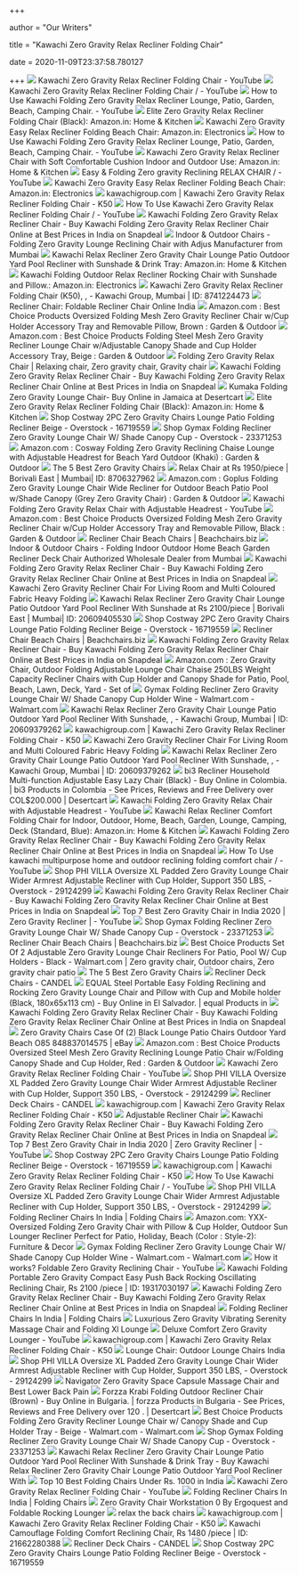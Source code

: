 +++
        
author = "Our Writers"
        
title = "Kawachi Zero Gravity Relax Recliner Folding Chair"
        
date = 2020-11-09T23:37:58.780127
        
+++
[ ![](https://i.ytimg.com/vi/sarmTnc_2uA/maxresdefault.jpg)](https://i.ytimg.com/vi/sarmTnc_2uA/maxresdefault.jpg) Kawachi Zero Gravity Relax Recliner Folding Chair - YouTube
[ ![](https://i.ytimg.com/vi/psl4u_x6KQI/hqdefault.jpg)](https://i.ytimg.com/vi/psl4u_x6KQI/hqdefault.jpg) Kawachi Zero Gravity Relax Recliner Folding Chair /      - YouTube
[ ![](https://i.ytimg.com/vi/ixd34S38iBM/maxresdefault.jpg)](https://i.ytimg.com/vi/ixd34S38iBM/maxresdefault.jpg) How to Use Kawachi Folding Zero Gravity Relax Recliner Lounge, Patio,  Garden, Beach, Camping Chair. - YouTube
[ ![](https://images-na.ssl-images-amazon.com/images/I/71iocGqKJOL._SL1500_.jpg)](https://images-na.ssl-images-amazon.com/images/I/71iocGqKJOL._SL1500_.jpg) Elite Zero Gravity Relax Recliner Folding Chair (Black): Amazon.in: Home &  Kitchen
[ ![](https://images-na.ssl-images-amazon.com/images/I/61Hmo3kFp7L._SX425_.jpg)](https://images-na.ssl-images-amazon.com/images/I/61Hmo3kFp7L._SX425_.jpg) Kawachi Zero Gravity Easy Relax Recliner Folding Beach Chair: Amazon.in:  Electronics
[ ![](https://i.ytimg.com/vi/ixd34S38iBM/hqdefault.jpg)](https://i.ytimg.com/vi/ixd34S38iBM/hqdefault.jpg) How to Use Kawachi Folding Zero Gravity Relax Recliner Lounge, Patio,  Garden, Beach, Camping Chair. - YouTube
[ ![](https://images-na.ssl-images-amazon.com/images/I/71Et8K7DWXL._SX425_.jpg)](https://images-na.ssl-images-amazon.com/images/I/71Et8K7DWXL._SX425_.jpg) Kawachi Zero Gravity Relax Recliner Chair with Soft Comfortable Cushion  Indoor and Outdoor Use: Amazon.in: Home & Kitchen
[ ![](https://i.ytimg.com/vi/ne2CAq2JHCY/maxresdefault.jpg)](https://i.ytimg.com/vi/ne2CAq2JHCY/maxresdefault.jpg) Easy & Folding Zero gravity Reclining RELAX CHAIR /      - YouTube
[ ![](https://m.media-amazon.com/images/S/aplus-seller-content-images-us-east-1/A21TJRUUN4KGV/A1FO1WFEFF0NXS/e8a3b4a4-7aa5-49d2-b384-aff2264b9fc4._CR0,0,1200,1200_PT0_SX300__.jpg)](https://m.media-amazon.com/images/S/aplus-seller-content-images-us-east-1/A21TJRUUN4KGV/A1FO1WFEFF0NXS/e8a3b4a4-7aa5-49d2-b384-aff2264b9fc4._CR0,0,1200,1200_PT0_SX300__.jpg) Kawachi Zero Gravity Easy Relax Recliner Folding Beach Chair: Amazon.in:  Electronics
[ ![](https://cdn.shopify.com/s/files/1/0982/6154/products/1470968775303-P-149274_compact_2x.jpg?v=1565677625)](https://cdn.shopify.com/s/files/1/0982/6154/products/1470968775303-P-149274_compact_2x.jpg?v=1565677625) kawachigroup.com | Kawachi Zero Gravity Relax Recliner Folding Chair - K50
[ ![](https://i.ytimg.com/vi/ojCN52sC2WI/maxresdefault.jpg)](https://i.ytimg.com/vi/ojCN52sC2WI/maxresdefault.jpg) How To Use Kawachi Zero Gravity Relax Recliner Folding Chair /     - YouTube
[ ![](https://n4.sdlcdn.com/imgs/j/a/a/Kawachi-Folding-Zero-Gravity-Relax-SDL427856671-5-d9d30.jpg)](https://n4.sdlcdn.com/imgs/j/a/a/Kawachi-Folding-Zero-Gravity-Relax-SDL427856671-5-d9d30.jpg) Kawachi Folding Zero Gravity Relax Recliner Chair - Buy Kawachi Folding  Zero Gravity Relax Recliner Chair Online at Best Prices in India on Snapdeal
[ ![](https://4.imimg.com/data4/WG/EF/MY-992094/folding-zero-gravity-lounge-chair-reclining-chair-with-adjus-500x500.jpg)](https://4.imimg.com/data4/WG/EF/MY-992094/folding-zero-gravity-lounge-chair-reclining-chair-with-adjus-500x500.jpg) Indoor & Outdoor Chairs - Folding Zero Gravity Lounge Reclining Chair with  Adjus Manufacturer from Mumbai
[ ![](https://images-na.ssl-images-amazon.com/images/I/71vumBcgebL._SX569_.jpg)](https://images-na.ssl-images-amazon.com/images/I/71vumBcgebL._SX569_.jpg) Kawachi Relax Recliner Zero Gravity Chair Lounge Patio Outdoor Yard Pool  Recliner with Sunshade & Drink Tray: Amazon.in: Home & Kitchen
[ ![](https://images-na.ssl-images-amazon.com/images/I/61QN8xCON8L._SX425_.jpg)](https://images-na.ssl-images-amazon.com/images/I/61QN8xCON8L._SX425_.jpg) Kawachi Folding Outdoor Relax Recliner Rocking Chair with Sunshade and  Pillow.: Amazon.in: Electronics
[ ![](https://3.imimg.com/data3/OC/QK/MY-992094/night-day-vision-driving-goggles-250x250.jpg)](https://3.imimg.com/data3/OC/QK/MY-992094/night-day-vision-driving-goggles-250x250.jpg) Kawachi Zero Gravity Relax Recliner Folding Chair (K50),  ,     - Kawachi Group, Mumbai | ID: 8741224473
[ ![](https://static.10kya.com/media/catalog/product/cache/1/image/1080x/b05d625d6b6a602168d46abb7a406194/r/e/reclining-relax-chair-k-3-10kya-camping-outdoor-travel-gear-1100x1100.jpg)](https://static.10kya.com/media/catalog/product/cache/1/image/1080x/b05d625d6b6a602168d46abb7a406194/r/e/reclining-relax-chair-k-3-10kya-camping-outdoor-travel-gear-1100x1100.jpg) Recliner Chair: Foldable Recliner Chair Online India
[ ![](https://images-na.ssl-images-amazon.com/images/I/91znOJH0aOL._AC_SL1500_.jpg)](https://images-na.ssl-images-amazon.com/images/I/91znOJH0aOL._AC_SL1500_.jpg) Amazon.com : Best Choice Products Oversized Folding Mesh Zero Gravity  Recliner Chair w/Cup Holder Accessory Tray and Removable Pillow, Brown :  Garden & Outdoor
[ ![](https://images-na.ssl-images-amazon.com/images/I/91oMXTSt9fL._AC_SL1500_.jpg)](https://images-na.ssl-images-amazon.com/images/I/91oMXTSt9fL._AC_SL1500_.jpg) Amazon.com : Best Choice Products Folding Steel Mesh Zero Gravity Recliner  Lounge Chair w/Adjustable Canopy Shade and Cup Holder Accessory Tray, Beige  : Garden & Outdoor
[ ![](https://i.pinimg.com/originals/ee/e3/96/eee39662c6eda31c25afcc5cc07c5c1a.jpg)](https://i.pinimg.com/originals/ee/e3/96/eee39662c6eda31c25afcc5cc07c5c1a.jpg) Folding Zero Gravity Relax Chair | Relaxing chair, Zero gravity chair, Gravity  chair
[ ![](https://n3.sdlcdn.com/imgs/j/a/a/Kawachi-Folding-Zero-Gravity-Relax-SDL427856671-1-ccf1f.jpg)](https://n3.sdlcdn.com/imgs/j/a/a/Kawachi-Folding-Zero-Gravity-Relax-SDL427856671-1-ccf1f.jpg) Kawachi Folding Zero Gravity Relax Recliner Chair - Buy Kawachi Folding  Zero Gravity Relax Recliner Chair Online at Best Prices in India on Snapdeal
[ ![](https://images-na.ssl-images-amazon.com/images/I/71mJOpHVxqL.jpg)](https://images-na.ssl-images-amazon.com/images/I/71mJOpHVxqL.jpg) Kumaka Folding Zero Gravity Lounge Chair- Buy Online in Jamaica at  Desertcart
[ ![](https://images-eu.ssl-images-amazon.com/images/I/61Hmo3kFp7L._AC_UL160_SR160,160_.jpg)](https://images-eu.ssl-images-amazon.com/images/I/61Hmo3kFp7L._AC_UL160_SR160,160_.jpg) Elite Zero Gravity Relax Recliner Folding Chair (Black): Amazon.in: Home &  Kitchen
[ ![](https://ak1.ostkcdn.com/images/products/is/images/direct/f18ef9586e4a4199292cd9ebf11552d99d35a4ec/Costway-2PC-Zero-Gravity-Chairs-Lounge-Patio-Folding-Recliner-Beige-W-Cup-Holder.jpg)](https://ak1.ostkcdn.com/images/products/is/images/direct/f18ef9586e4a4199292cd9ebf11552d99d35a4ec/Costway-2PC-Zero-Gravity-Chairs-Lounge-Patio-Folding-Recliner-Beige-W-Cup-Holder.jpg) Shop Costway 2PC Zero Gravity Chairs Lounge Patio Folding Recliner Beige -  Overstock - 16719559
[ ![](https://ak1.ostkcdn.com/images/products/is/images/direct/ca88637a693693222eb0e5520b89d4796570171e/Gymax-Folding-Recliner-Zero-Gravity-Lounge-Chair-W--Shade-Canopy-Cup-Holder-Wine.jpg)](https://ak1.ostkcdn.com/images/products/is/images/direct/ca88637a693693222eb0e5520b89d4796570171e/Gymax-Folding-Recliner-Zero-Gravity-Lounge-Chair-W--Shade-Canopy-Cup-Holder-Wine.jpg) Shop Gymax Folding Recliner Zero Gravity Lounge Chair W/ Shade Canopy Cup -  Overstock - 23371253
[ ![](https://images-na.ssl-images-amazon.com/images/I/71RKAC2qOdL._AC_SL1500_.jpg)](https://images-na.ssl-images-amazon.com/images/I/71RKAC2qOdL._AC_SL1500_.jpg) Amazon.com : Cosway Folding Zero Gravity Reclining Chaise Lounge with  Adjustable Headrest for Beach Yard Outdoor (Khaki) : Garden & Outdoor
[ ![](https://specials-images.forbesimg.com/imageserve/5e9f903ddea8300007de881b/960x0.jpg?fit=scale)](https://specials-images.forbesimg.com/imageserve/5e9f903ddea8300007de881b/960x0.jpg?fit=scale) The 5 Best Zero Gravity Chairs
[ ![](https://3.imimg.com/data3/SC/BQ/MY-992094/relax-recliner-folding-chair-500x500.jpg)](https://3.imimg.com/data3/SC/BQ/MY-992094/relax-recliner-folding-chair-500x500.jpg) Relax Chair at Rs 1950/piece | Borivali East | Mumbai| ID: 8706327962
[ ![](https://images-na.ssl-images-amazon.com/images/I/71v1a26URsL._AC_SL1200_.jpg)](https://images-na.ssl-images-amazon.com/images/I/71v1a26URsL._AC_SL1200_.jpg) Amazon.com : Goplus Folding Zero Gravity Lounge Chair Wide Recliner for  Outdoor Beach Patio Pool w/Shade Canopy (Grey Zero Gravity Chair) : Garden  & Outdoor
[ ![](https://i.ytimg.com/vi/7vvvAfQI_R0/maxresdefault.jpg)](https://i.ytimg.com/vi/7vvvAfQI_R0/maxresdefault.jpg) Kawachi Folding Zero Gravity Relax Chair with Adjustable Headrest - YouTube
[ ![](https://images-na.ssl-images-amazon.com/images/I/91i-h3X6HeL._AC_SY450_.jpg)](https://images-na.ssl-images-amazon.com/images/I/91i-h3X6HeL._AC_SY450_.jpg) Amazon.com : Best Choice Products Oversized Folding Mesh Zero Gravity  Recliner Chair w/Cup Holder Accessory Tray and Removable Pillow, Black :  Garden & Outdoor
[ ![](https://images.beachchairs.biz/l-m/outdoor-folding-reclining-beach-sun-patio-chaise-ssTdQzXM_5XVAQ-v-758745230.jpg)](https://images.beachchairs.biz/l-m/outdoor-folding-reclining-beach-sun-patio-chaise-ssTdQzXM_5XVAQ-v-758745230.jpg) Recliner Chair Beach Chairs | Beachchairs.biz
[ ![](https://5.imimg.com/data5/YH/VM/US/SELLER-204636/folding-indoor-outdoor-home-beach-garden-recliner-deck-chair-500x500.jpg)](https://5.imimg.com/data5/YH/VM/US/SELLER-204636/folding-indoor-outdoor-home-beach-garden-recliner-deck-chair-500x500.jpg) Indoor & Outdoor Chairs - Folding Indoor Outdoor Home Beach Garden Recliner  Deck Chair Authorized Wholesale Dealer from Mumbai
[ ![](https://n2.sdlcdn.com/imgs/j/a/a/Kawachi-Folding-Zero-Gravity-Relax-SDL427856671-2-c143d.jpg)](https://n2.sdlcdn.com/imgs/j/a/a/Kawachi-Folding-Zero-Gravity-Relax-SDL427856671-2-c143d.jpg) Kawachi Folding Zero Gravity Relax Recliner Chair - Buy Kawachi Folding  Zero Gravity Relax Recliner Chair Online at Best Prices in India on Snapdeal
[ ![](https://cdn.shopify.com/s/files/1/1068/7700/products/centiar_brown_dining_room_chair_room_at_mjm_furniture_512x407.jpg?v%20u003d1539550831)](https://cdn.shopify.com/s/files/1/1068/7700/products/centiar_brown_dining_room_chair_room_at_mjm_furniture_512x407.jpg?v%20u003d1539550831) Kawachi Zero Gravity Recliner Chair For Living Room and Multi Coloured  Fabric Heavy Folding
[ ![](https://5.imimg.com/data5/FJ/GL/GN/SELLER-992094/kawachi-relax-recliner-zero-gravity-chair-lounge-patio-outdoor-yard-pool-recliner-with-sunshade-250x250.jpg)](https://5.imimg.com/data5/FJ/GL/GN/SELLER-992094/kawachi-relax-recliner-zero-gravity-chair-lounge-patio-outdoor-yard-pool-recliner-with-sunshade-250x250.jpg) Kawachi Relax Recliner Zero Gravity Chair Lounge Patio Outdoor Yard Pool  Recliner With Sunshade at Rs 2100/piece | Borivali East | Mumbai| ID:  20609405530
[ ![](https://ak1.ostkcdn.com/images/products/is/images/direct/e5d07c482bec5622936f862e510eba7f85a5fc8f/Costway-2PC-Zero-Gravity-Chairs-Lounge-Patio-Folding-Recliner-Beige-W-Cup-Holder.jpg)](https://ak1.ostkcdn.com/images/products/is/images/direct/e5d07c482bec5622936f862e510eba7f85a5fc8f/Costway-2PC-Zero-Gravity-Chairs-Lounge-Patio-Folding-Recliner-Beige-W-Cup-Holder.jpg) Shop Costway 2PC Zero Gravity Chairs Lounge Patio Folding Recliner Beige -  Overstock - 16719559
[ ![](https://images.beachchairs.biz/set-of-2-zero-gravity-chairs-folding-7Qws5kUuXyE3rw.jpg)](https://images.beachchairs.biz/set-of-2-zero-gravity-chairs-folding-7Qws5kUuXyE3rw.jpg) Recliner Chair Beach Chairs | Beachchairs.biz
[ ![](https://n2.sdlcdn.com/imgs/j/a/a/Kawachi-Folding-Zero-Gravity-Relax-SDL427856671-8-998a8.jpg)](https://n2.sdlcdn.com/imgs/j/a/a/Kawachi-Folding-Zero-Gravity-Relax-SDL427856671-8-998a8.jpg) Kawachi Folding Zero Gravity Relax Recliner Chair - Buy Kawachi Folding  Zero Gravity Relax Recliner Chair Online at Best Prices in India on Snapdeal
[ ![](https://images-na.ssl-images-amazon.com/images/I/51G%2BjPeq-ZL.jpg)](https://images-na.ssl-images-amazon.com/images/I/51G%2BjPeq-ZL.jpg) Amazon.com : Zero Gravity Chair, Outdoor Folding Adjustable Lounge Chair  Chaise 250LBS Weight Capacity Recliner Chairs with Cup Holder and Canopy  Shade for Patio, Pool, Beach, Lawn, Deck, Yard - Set of
[ ![](https://i5.walmartimages.com/asr/7bb4820d-ea3a-49dc-a768-c330d5091c9d_1.f338e415ffddc9e0da7dd29d8567c0e6.jpeg)](https://i5.walmartimages.com/asr/7bb4820d-ea3a-49dc-a768-c330d5091c9d_1.f338e415ffddc9e0da7dd29d8567c0e6.jpeg) Gymax Folding Recliner Zero Gravity Lounge Chair W/ Shade Canopy Cup Holder  Wine - Walmart.com - Walmart.com
[ ![](https://5.imimg.com/data5/QA/CL/EB/SELLER-204636/kawachi-relax-recliner-zero-gravity-chair-lounge-patio-outdoor-yard-pool-recliner-with-sunshade-500x500.jpg)](https://5.imimg.com/data5/QA/CL/EB/SELLER-204636/kawachi-relax-recliner-zero-gravity-chair-lounge-patio-outdoor-yard-pool-recliner-with-sunshade-500x500.jpg) Kawachi Relax Recliner Zero Gravity Chair Lounge Patio Outdoor Yard Pool  Recliner With Sunshade,    ,     -  Kawachi Group, Mumbai | ID: 20609379262
[ ![](http://cdn.shopify.com/s/files/1/0982/6154/products/K356-1_5fa8c3ac-e5af-4c8f-a05e-91a97cb0a60c_grande.jpg?v=1565677632)](http://cdn.shopify.com/s/files/1/0982/6154/products/K356-1_5fa8c3ac-e5af-4c8f-a05e-91a97cb0a60c_grande.jpg?v=1565677632) kawachigroup.com | Kawachi Zero Gravity Relax Recliner Folding Chair - K50
[ ![](https://cdn.shopify.com/s/files/1/1294/8527/products/il_fullxfull.1607063191_51jn_1024x1024.jpg?v%20u003d1535303783)](https://cdn.shopify.com/s/files/1/1294/8527/products/il_fullxfull.1607063191_51jn_1024x1024.jpg?v%20u003d1535303783) Kawachi Zero Gravity Recliner Chair For Living Room and Multi Coloured  Fabric Heavy Folding
[ ![](https://5.imimg.com/data5/OC/KV/TB/SELLER-204636/kawachi-relax-recliner-zero-gravity-chair-lounge-patio-outdoor-yard-pool-recliner-with-sunshade-500x500.jpg)](https://5.imimg.com/data5/OC/KV/TB/SELLER-204636/kawachi-relax-recliner-zero-gravity-chair-lounge-patio-outdoor-yard-pool-recliner-with-sunshade-500x500.jpg) Kawachi Relax Recliner Zero Gravity Chair Lounge Patio Outdoor Yard Pool  Recliner With Sunshade,    ,     -  Kawachi Group, Mumbai | ID: 20609379262
[ ![](https://images-na.ssl-images-amazon.com/images/I/61b3SXNHTQL.jpg)](https://images-na.ssl-images-amazon.com/images/I/61b3SXNHTQL.jpg) bi3 Recliner Household Multi-function Adjustable Easy Lazy Chair (Black) -  Buy Online in Colombia. | bi3 Products in Colombia - See Prices, Reviews  and Free Delivery over COL$200.000 | Desertcart
[ ![](https://i.ytimg.com/vi/7vvvAfQI_R0/hqdefault.jpg)](https://i.ytimg.com/vi/7vvvAfQI_R0/hqdefault.jpg) Kawachi Folding Zero Gravity Relax Chair with Adjustable Headrest - YouTube
[ ![](https://images-na.ssl-images-amazon.com/images/I/61iimzbnt6L._SX425_.jpg)](https://images-na.ssl-images-amazon.com/images/I/61iimzbnt6L._SX425_.jpg) Kawachi Relax Recliner Comfort Folding Chair for Indoor, Outdoor, Home,  Beach, Garden, Lounge, Camping, Deck (Standard, Blue): Amazon.in: Home &  Kitchen
[ ![](https://n4.sdlcdn.com/imgs/j/a/a/Kawachi-Folding-Zero-Gravity-Relax-SDL427856671-4-995e9.jpg)](https://n4.sdlcdn.com/imgs/j/a/a/Kawachi-Folding-Zero-Gravity-Relax-SDL427856671-4-995e9.jpg) Kawachi Folding Zero Gravity Relax Recliner Chair - Buy Kawachi Folding  Zero Gravity Relax Recliner Chair Online at Best Prices in India on Snapdeal
[ ![](https://i.ytimg.com/vi/SB2ubmqF7wE/maxresdefault.jpg)](https://i.ytimg.com/vi/SB2ubmqF7wE/maxresdefault.jpg) How To Use kawachi multipurpose home and outdoor reclining folding comfort  chair /   - YouTube
[ ![](https://ak1.ostkcdn.com/images/products/is/images/direct/6488983fcf0f7698f26607c911042afb8185106c/PHI-VILLA-Oversize-XL-Padded-Zero-Gravity-Lounge-Chair-Wider-Armrest-Adjustable-Recliner-with-Cup-Holder%2C-Support-350-LBS%2C.jpg)](https://ak1.ostkcdn.com/images/products/is/images/direct/6488983fcf0f7698f26607c911042afb8185106c/PHI-VILLA-Oversize-XL-Padded-Zero-Gravity-Lounge-Chair-Wider-Armrest-Adjustable-Recliner-with-Cup-Holder%2C-Support-350-LBS%2C.jpg) Shop PHI VILLA Oversize XL Padded Zero Gravity Lounge Chair Wider Armrest  Adjustable Recliner with Cup Holder, Support 350 LBS, - Overstock - 29124299
[ ![](https://n2.sdlcdn.com/imgs/j/a/a/large/Kawachi-Folding-Zero-Gravity-Relax-SDL427856671-8-998a8.jpg)](https://n2.sdlcdn.com/imgs/j/a/a/large/Kawachi-Folding-Zero-Gravity-Relax-SDL427856671-8-998a8.jpg) Kawachi Folding Zero Gravity Relax Recliner Chair - Buy Kawachi Folding  Zero Gravity Relax Recliner Chair Online at Best Prices in India on Snapdeal
[ ![](https://i.ytimg.com/vi/Vgu-XEz2wRg/hqdefault.jpg)](https://i.ytimg.com/vi/Vgu-XEz2wRg/hqdefault.jpg) Top 7 Best Zero Gravity Chair in India 2020 | Zero Gravity Recliner |     - YouTube
[ ![](https://ak1.ostkcdn.com/images/products/is/images/direct/0c011d5b0577f13974fedb518e9bea341efb3b78/Gymax-Folding-Recliner-Zero-Gravity-Lounge-Chair-W--Shade-Canopy-Cup-Holder-Wine.jpg)](https://ak1.ostkcdn.com/images/products/is/images/direct/0c011d5b0577f13974fedb518e9bea341efb3b78/Gymax-Folding-Recliner-Zero-Gravity-Lounge-Chair-W--Shade-Canopy-Cup-Holder-Wine.jpg) Shop Gymax Folding Recliner Zero Gravity Lounge Chair W/ Shade Canopy Cup -  Overstock - 23371253
[ ![](https://images.beachchairs.biz/2-outdoor-zero-gravity-lounge-chair-beach-RCfa85HgKSoodQ.jpg)](https://images.beachchairs.biz/2-outdoor-zero-gravity-lounge-chair-beach-RCfa85HgKSoodQ.jpg) Recliner Chair Beach Chairs | Beachchairs.biz
[ ![](https://i.pinimg.com/474x/b5/27/7f/b5277f9e0f6b7ef696b14b3dc4400666.jpg)](https://i.pinimg.com/474x/b5/27/7f/b5277f9e0f6b7ef696b14b3dc4400666.jpg) Best Choice Products Set Of 2 Adjustable Zero Gravity Lounge Chair Recliners  For Patio, Pool W/ Cup Holders - Black - Walmart.com | Zero gravity chair,  Outdoor chairs, Zero gravity chair patio
[ ![](https://specials-images.forbesimg.com/imageserve/5e9f90a0dea8300007de881e/960x0.jpg?fit=scale)](https://specials-images.forbesimg.com/imageserve/5e9f90a0dea8300007de881e/960x0.jpg?fit=scale) The 5 Best Zero Gravity Chairs
[ ![](https://5.imimg.com/data5/TR/JZ/SN/SELLER-992094/kawachi-folding-indoor-outdoor-home-beach-garden-recliner-deck-chair-k534-grey-500x500.jpg)](https://5.imimg.com/data5/TR/JZ/SN/SELLER-992094/kawachi-folding-indoor-outdoor-home-beach-garden-recliner-deck-chair-k534-grey-500x500.jpg) Recliner Deck Chairs - CANDEL
[ ![](https://images-na.ssl-images-amazon.com/images/I/41%2BtRN8VbvL.jpg)](https://images-na.ssl-images-amazon.com/images/I/41%2BtRN8VbvL.jpg) EQUAL Steel Portable Easy Folding Reclining and Rocking Zero Gravity Lounge  Chair and Pillow with Cup and Mobile holder (Black, 180x65x113 cm) - Buy  Online in El Salvador. | equal Products in
[ ![](https://n2.sdlcdn.com/imgs/j/a/a/Kawachi-Folding-Zero-Gravity-Relax-SDL427856671-3-aa156.jpg)](https://n2.sdlcdn.com/imgs/j/a/a/Kawachi-Folding-Zero-Gravity-Relax-SDL427856671-3-aa156.jpg) Kawachi Folding Zero Gravity Relax Recliner Chair - Buy Kawachi Folding  Zero Gravity Relax Recliner Chair Online at Best Prices in India on Snapdeal
[ ![](https://cdn.frooition.com/100411/images/ZC-HO62-Black+%283%29.jpg)](https://cdn.frooition.com/100411/images/ZC-HO62-Black+%283%29.jpg) Zero Gravity Chairs Case Of (2) Black Lounge Patio Chairs Outdoor Yard  Beach O85 848837014575 | eBay
[ ![](https://images-na.ssl-images-amazon.com/images/I/91s-sZaLCAL._AC_SL1500_.jpg)](https://images-na.ssl-images-amazon.com/images/I/91s-sZaLCAL._AC_SL1500_.jpg) Amazon.com : Best Choice Products Oversized Steel Mesh Zero Gravity  Reclining Lounge Patio Chair w/Folding Canopy Shade and Cup Holder, Red :  Garden & Outdoor
[ ![](https://i.ytimg.com/vi/zTJEpMxo8t8/hqdefault.jpg?sqp=-oaymwEiCKgBEF5IWvKriqkDFQgBFQAAAAAYASUAAMhCPQCAokN4AQ==&rs=AOn4CLAxrEeqhKi-Ve9L7H6bzWEMN7KqaA)](https://i.ytimg.com/vi/zTJEpMxo8t8/hqdefault.jpg?sqp=-oaymwEiCKgBEF5IWvKriqkDFQgBFQAAAAAYASUAAMhCPQCAokN4AQ==&rs=AOn4CLAxrEeqhKi-Ve9L7H6bzWEMN7KqaA) Kawachi Zero Gravity Relax Recliner Folding Chair - YouTube
[ ![](https://ak1.ostkcdn.com/images/products/is/images/direct/388b5e598e5732a8c3be88756da1373ae95af4f7/PHI-VILLA-Oversize-XL-Padded-Zero-Gravity-Lounge-Chair-Wider-Armrest-Adjustable-Recliner-with-Cup-Holder%2C-Support-350-LBS.jpg)](https://ak1.ostkcdn.com/images/products/is/images/direct/388b5e598e5732a8c3be88756da1373ae95af4f7/PHI-VILLA-Oversize-XL-Padded-Zero-Gravity-Lounge-Chair-Wider-Armrest-Adjustable-Recliner-with-Cup-Holder%2C-Support-350-LBS.jpg) Shop PHI VILLA Oversize XL Padded Zero Gravity Lounge Chair Wider Armrest  Adjustable Recliner with Cup Holder, Support 350 LBS, - Overstock - 29124299
[ ![](https://sc01.alicdn.com/kf/UTB8OLQUtBahduJk43Jaq6zM8FXaC/228417836/UTB8OLQUtBahduJk43Jaq6zM8FXaC.jpg_.webp)](https://sc01.alicdn.com/kf/UTB8OLQUtBahduJk43Jaq6zM8FXaC/228417836/UTB8OLQUtBahduJk43Jaq6zM8FXaC.jpg_.webp) Recliner Deck Chairs - CANDEL
[ ![](https://cdn.shopify.com/s/files/1/0982/6154/products/K356-6_d6607976-8538-44cc-b9fb-ad4d106b68e9_compact_2x.jpg?v=1565677642)](https://cdn.shopify.com/s/files/1/0982/6154/products/K356-6_d6607976-8538-44cc-b9fb-ad4d106b68e9_compact_2x.jpg?v=1565677642) kawachigroup.com | Kawachi Zero Gravity Relax Recliner Folding Chair - K50
[ ![](https://i.ytimg.com/vi/R_ZfWD4NG-w/hqdefault.jpg)](https://i.ytimg.com/vi/R_ZfWD4NG-w/hqdefault.jpg) Adjustable Recliner Chair
[ ![](https://n3.sdlcdn.com/imgs/j/a/a/Kawachi-Folding-Zero-Gravity-Relax-SDL427856671-9-cdab1.jpg)](https://n3.sdlcdn.com/imgs/j/a/a/Kawachi-Folding-Zero-Gravity-Relax-SDL427856671-9-cdab1.jpg) Kawachi Folding Zero Gravity Relax Recliner Chair - Buy Kawachi Folding  Zero Gravity Relax Recliner Chair Online at Best Prices in India on Snapdeal
[ ![](https://i.ytimg.com/vi/Vgu-XEz2wRg/maxresdefault.jpg)](https://i.ytimg.com/vi/Vgu-XEz2wRg/maxresdefault.jpg) Top 7 Best Zero Gravity Chair in India 2020 | Zero Gravity Recliner |     - YouTube
[ ![](https://ak1.ostkcdn.com/images/products/is/images/direct/469673471cbc23c93fad1a7ebc6acb047fa08896/Costway-2PC-Zero-Gravity-Chairs-Lounge-Patio-Folding-Recliner-Beige-W-Cup-Holder.jpg?impolicy=medium)](https://ak1.ostkcdn.com/images/products/is/images/direct/469673471cbc23c93fad1a7ebc6acb047fa08896/Costway-2PC-Zero-Gravity-Chairs-Lounge-Patio-Folding-Recliner-Beige-W-Cup-Holder.jpg?impolicy=medium) Shop Costway 2PC Zero Gravity Chairs Lounge Patio Folding Recliner Beige -  Overstock - 16719559
[ ![](https://cdn.shopify.com/s/files/1/0982/6154/products/K356-5_b7819822-4997-4a26-bcc8-0db5cbccfc1e_compact_2x.jpg?v=1565677640)](https://cdn.shopify.com/s/files/1/0982/6154/products/K356-5_b7819822-4997-4a26-bcc8-0db5cbccfc1e_compact_2x.jpg?v=1565677640) kawachigroup.com | Kawachi Zero Gravity Relax Recliner Folding Chair - K50
[ ![](https://i.ytimg.com/vi/82NrpcubW10/hqdefault.jpg)](https://i.ytimg.com/vi/82NrpcubW10/hqdefault.jpg) How To Use Kawachi Zero Gravity Relax Recliner Folding Chair /     - YouTube
[ ![](https://ak1.ostkcdn.com/images/products/is/images/direct/cc67a73a0a9ff8a702419fb44b12e1c309a61838/PHI-VILLA-Oversize-XL-Padded-Zero-Gravity-Lounge-Chair-Wider-Armrest-Adjustable-Recliner-with-Cup-Holder%2C-Support-350-LBS%2C.jpg?impolicy=medium)](https://ak1.ostkcdn.com/images/products/is/images/direct/cc67a73a0a9ff8a702419fb44b12e1c309a61838/PHI-VILLA-Oversize-XL-Padded-Zero-Gravity-Lounge-Chair-Wider-Armrest-Adjustable-Recliner-with-Cup-Holder%2C-Support-350-LBS%2C.jpg?impolicy=medium) Shop PHI VILLA Oversize XL Padded Zero Gravity Lounge Chair Wider Armrest  Adjustable Recliner with Cup Holder, Support 350 LBS, - Overstock - 29124299
[ ![](https://n3.sdlcdn.com/imgs/c/y/i/BLT-Folding-Recliner-Relax-Chair-SDL826661855-1-ddce0.jpg)](https://n3.sdlcdn.com/imgs/c/y/i/BLT-Folding-Recliner-Relax-Chair-SDL826661855-1-ddce0.jpg) Folding Recliner Chairs In India | Folding Chairs
[ ![](https://images-na.ssl-images-amazon.com/images/I/612kpNM%2B7pL._AC_SX679_.jpg)](https://images-na.ssl-images-amazon.com/images/I/612kpNM%2B7pL._AC_SX679_.jpg) Amazon.com: YXX- Oversized Folding Zero Gravity Chair with Pillow & Cup  Holder, Outdoor Sun Lounger Recliner Perfect for Patio, Holiday, Beach  (Color : Style-2): Furniture & Decor
[ ![](https://i5.walmartimages.com/asr/140d83d3-0e23-4ae2-a889-2a50dcee1ebd.59c99234a0836f561e3bf500179e9b64.jpeg)](https://i5.walmartimages.com/asr/140d83d3-0e23-4ae2-a889-2a50dcee1ebd.59c99234a0836f561e3bf500179e9b64.jpeg) Gymax Folding Recliner Zero Gravity Lounge Chair W/ Shade Canopy Cup Holder  Wine - Walmart.com - Walmart.com
[ ![](https://i.ytimg.com/vi/GqUOn-J-1Ys/maxresdefault.jpg)](https://i.ytimg.com/vi/GqUOn-J-1Ys/maxresdefault.jpg) How it works? Foldable Zero Gravity Reclining Chair - YouTube
[ ![](https://5.imimg.com/data5/CI/MI/MY-204636/kawachi-folding-portable-zero-gravity-compact-easy-push-back-rocking-oscillating-reclining-chair-500x500.jpg)](https://5.imimg.com/data5/CI/MI/MY-204636/kawachi-folding-portable-zero-gravity-compact-easy-push-back-rocking-oscillating-reclining-chair-500x500.jpg) Kawachi Folding Portable Zero Gravity Compact Easy Push Back Rocking  Oscillating Reclining Chair, Rs 2100 /piece | ID: 19317030197
[ ![](https://n2.sdlcdn.com/imgs/j/a/a/Kawachi-Folding-Zero-Gravity-Relax-SDL427856671-6-88803.jpg)](https://n2.sdlcdn.com/imgs/j/a/a/Kawachi-Folding-Zero-Gravity-Relax-SDL427856671-6-88803.jpg) Kawachi Folding Zero Gravity Relax Recliner Chair - Buy Kawachi Folding  Zero Gravity Relax Recliner Chair Online at Best Prices in India on Snapdeal
[ ![](https://img1.exportersindia.com/product_images/bc-full/dir_118/3517170/blue-folding-relax-chair-1480061007-1901790.jpeg)](https://img1.exportersindia.com/product_images/bc-full/dir_118/3517170/blue-folding-relax-chair-1480061007-1901790.jpeg) Folding Recliner Chairs In India | Folding Chairs
[ ![](https://rukminim1.flixcart.com/image/612/612/jjolt3k0/moulded-chair/8/8/d/pp-oasis-set-of-4-chairs-black-supreme-black-original-imaf77mxym5hmgvp.jpeg?q%20u003d70)](https://rukminim1.flixcart.com/image/612/612/jjolt3k0/moulded-chair/8/8/d/pp-oasis-set-of-4-chairs-black-supreme-black-original-imaf77mxym5hmgvp.jpeg?q%20u003d70) Luxurious Zero Gravity Vibrating Serenity Massage Chair and Folding Xl  Lounge
[ ![](https://i.ytimg.com/vi/us7BOdpgg1o/maxresdefault.jpg)](https://i.ytimg.com/vi/us7BOdpgg1o/maxresdefault.jpg) Deluxe Comfort Zero Gravity Lounger - YouTube
[ ![](https://cdn.shopify.com/s/files/1/0982/6154/products/K356-07_compact_2x.jpg?v=1565677646)](https://cdn.shopify.com/s/files/1/0982/6154/products/K356-07_compact_2x.jpg?v=1565677646) kawachigroup.com | Kawachi Zero Gravity Relax Recliner Folding Chair - K50
[ ![](https://rukminim1.flixcart.com/image/832/832/jj0bbm80/outdoor-chair/e/v/2/cotton-folding-lounge-chair-with-integral-footrest-k456-kawachi-original-imaf6jfbcrzzfysz.jpeg?q=70)](https://rukminim1.flixcart.com/image/832/832/jj0bbm80/outdoor-chair/e/v/2/cotton-folding-lounge-chair-with-integral-footrest-k456-kawachi-original-imaf6jfbcrzzfysz.jpeg?q=70) Lounge Chair: Outdoor Lounge Chairs India
[ ![](https://ak1.ostkcdn.com/images/products/is/images/direct/6488983fcf0f7698f26607c911042afb8185106c/PHI-VILLA-Oversize-XL-Padded-Zero-Gravity-Lounge-Chair-Wider-Armrest-Adjustable-Recliner-with-Cup-Holder%2C-Support-350-LBS.jpg)](https://ak1.ostkcdn.com/images/products/is/images/direct/6488983fcf0f7698f26607c911042afb8185106c/PHI-VILLA-Oversize-XL-Padded-Zero-Gravity-Lounge-Chair-Wider-Armrest-Adjustable-Recliner-with-Cup-Holder%2C-Support-350-LBS.jpg) Shop PHI VILLA Oversize XL Padded Zero Gravity Lounge Chair Wider Armrest  Adjustable Recliner with Cup Holder, Support 350 LBS, - Overstock - 29124299
[ ![](https://viaduct-furniture.imgix.net/product-images/gubi/grey/Gubi-Gent-Dining-Chair-Walnut-Sinequanon-9-GamFratesi.jpg?auto%20u003dcompress%20u0026fm%20u003djpg%20u0026ixlib%20u003dphp-1.1.0%20u0026lossless%20u003d0%20u0026w%20u003d980)](https://viaduct-furniture.imgix.net/product-images/gubi/grey/Gubi-Gent-Dining-Chair-Walnut-Sinequanon-9-GamFratesi.jpg?auto%20u003dcompress%20u0026fm%20u003djpg%20u0026ixlib%20u003dphp-1.1.0%20u0026lossless%20u003d0%20u0026w%20u003d980) Navigator Zero Gravity Space Capsule Massage Chair and Best Lower Back Pain
[ ![](https://m.media-amazon.com/images/I/912K0Ji0NSL.jpg)](https://m.media-amazon.com/images/I/912K0Ji0NSL.jpg) Forzza Krabi Folding Outdoor Recliner Chair (Brown) - Buy Online in  Bulgaria. | forzza Products in Bulgaria - See Prices, Reviews and Free  Delivery over 120 . | Desertcart
[ ![](https://i5.walmartimages.com/asr/e799a8b4-36a1-41a9-a89a-3a5e78ffea92_1.dbe64cc2adbffe994f5d77f3e69aff96.jpeg)](https://i5.walmartimages.com/asr/e799a8b4-36a1-41a9-a89a-3a5e78ffea92_1.dbe64cc2adbffe994f5d77f3e69aff96.jpeg) Best Choice Products Folding Zero Gravity Recliner Lounge Chair w/ Canopy  Shade and Cup Holder Tray - Beige - Walmart.com - Walmart.com
[ ![](https://ak1.ostkcdn.com/images/products/is/images/direct/4bc8156de79029ae7dc064505c96812a5f7b911e/Gymax-Folding-Recliner-Zero-Gravity-Lounge-Chair-W--Shade-Canopy-Cup-Holder-Wine.jpg)](https://ak1.ostkcdn.com/images/products/is/images/direct/4bc8156de79029ae7dc064505c96812a5f7b911e/Gymax-Folding-Recliner-Zero-Gravity-Lounge-Chair-W--Shade-Canopy-Cup-Holder-Wine.jpg) Shop Gymax Folding Recliner Zero Gravity Lounge Chair W/ Shade Canopy Cup -  Overstock - 23371253
[ ![](https://n1.sdlcdn.com/imgs/i/w/0/large/Kawachi-Relax-Recliner-Zero-Gravity-SDL810899146-6-d7b80.jpg)](https://n1.sdlcdn.com/imgs/i/w/0/large/Kawachi-Relax-Recliner-Zero-Gravity-SDL810899146-6-d7b80.jpg) Kawachi Relax Recliner Zero Gravity Chair Lounge Patio Outdoor Yard Pool  Recliner With Sunshade & Drink Tray - Buy Kawachi Relax Recliner Zero  Gravity Chair Lounge Patio Outdoor Yard Pool Recliner With
[ ![](https://techaio.com/media/2018/09/Folding-Chairs-1-1280x720.jpg)](https://techaio.com/media/2018/09/Folding-Chairs-1-1280x720.jpg) Top 10 Best Folding Chairs Under Rs. 1000 in India
[ ![](https://i.ytimg.com/vi/a9SwMuN8aGw/hqdefault.jpg?sqp=-oaymwEiCKgBEF5IWvKriqkDFQgBFQAAAAAYASUAAMhCPQCAokN4AQ==&rs=AOn4CLDIXm3h0z7n6pYRh9qaT4VgzjKurA)](https://i.ytimg.com/vi/a9SwMuN8aGw/hqdefault.jpg?sqp=-oaymwEiCKgBEF5IWvKriqkDFQgBFQAAAAAYASUAAMhCPQCAokN4AQ==&rs=AOn4CLDIXm3h0z7n6pYRh9qaT4VgzjKurA) Kawachi Zero Gravity Relax Recliner Folding Chair - YouTube
[ ![](https://underthebo.com/wp-content/uploads/2018/11/Folding-chair-C21-98.jpg)](https://underthebo.com/wp-content/uploads/2018/11/Folding-chair-C21-98.jpg) Folding Recliner Chairs In India | Folding Chairs
[ ![](https://ak1.ostkcdn.com/images/products/22433039/White-Italian-Leather-Chair-b1bed9fd-370e-40a0-a52a-ee70d40d7d53_600.jpg)](https://ak1.ostkcdn.com/images/products/22433039/White-Italian-Leather-Chair-b1bed9fd-370e-40a0-a52a-ee70d40d7d53_600.jpg) Zero Gravity Chair Workstation 0 By Ergoquest and Foldable Rocking Lounger
[ ![](https://i.ytimg.com/vi/MuB9dD80_28/hqdefault.jpg)](https://i.ytimg.com/vi/MuB9dD80_28/hqdefault.jpg) relax the back chairs
[ ![](https://cdn.shopify.com/s/files/1/0982/6154/products/K356-7_1eb8a27a-374c-449e-a0f4-a29b6efefb70_compact_2x.jpg?v=1565677649)](https://cdn.shopify.com/s/files/1/0982/6154/products/K356-7_1eb8a27a-374c-449e-a0f4-a29b6efefb70_compact_2x.jpg?v=1565677649) kawachigroup.com | Kawachi Zero Gravity Relax Recliner Folding Chair - K50
[ ![](https://5.imimg.com/data5/RL/AA/ZA/SELLER-34645438/folding-comfort-reclining-chair-500x500.jpg)](https://5.imimg.com/data5/RL/AA/ZA/SELLER-34645438/folding-comfort-reclining-chair-500x500.jpg) Kawachi Camouflage Folding Comfort Reclining Chair, Rs 1480 /piece | ID:  21662280388
[ ![](https://cdn.aldi-digital.co.uk//Gardenline-Reclining-Deck-Chair-A.jpg?o=XbePmONneXpcUrTeduz9Gawesggj&V=x%24Xv&w=1200&h=630&r=4)](https://cdn.aldi-digital.co.uk//Gardenline-Reclining-Deck-Chair-A.jpg?o=XbePmONneXpcUrTeduz9Gawesggj&V=x%24Xv&w=1200&h=630&r=4) Recliner Deck Chairs - CANDEL
[ ![](https://ak1.ostkcdn.com/images/products/is/images/direct/8e63489a0d290795b3f0be9a098c807fd97b6e2a/Costway-2PC-Zero-Gravity-Chairs-Lounge-Patio-Folding-Recliner-Beige-W-Cup-Holder.jpg)](https://ak1.ostkcdn.com/images/products/is/images/direct/8e63489a0d290795b3f0be9a098c807fd97b6e2a/Costway-2PC-Zero-Gravity-Chairs-Lounge-Patio-Folding-Recliner-Beige-W-Cup-Holder.jpg) Shop Costway 2PC Zero Gravity Chairs Lounge Patio Folding Recliner Beige -  Overstock - 16719559
